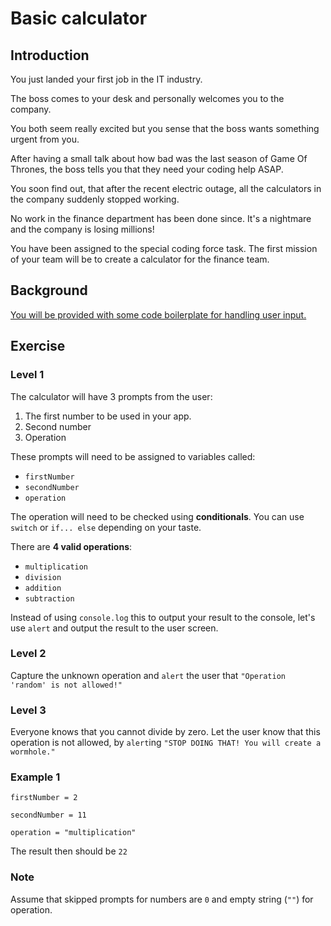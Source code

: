
# Basic calculator

## Introduction

You just landed your first job in the IT industry.

The boss comes to your desk and personally welcomes you to the company.

You both seem really excited but you sense that the boss wants something urgent from you.

After having a small talk about how bad was the last season of Game Of Thrones,
the boss tells you that they need your coding help ASAP.

You soon find out, that after the recent electric outage, all the calculators in the company suddenly stopped working.

No work in the finance department has been done since. It's a nightmare and the company is losing millions!

You have been assigned to the special coding force task.
The first mission of your team will be to create a calculator for the finance team.

## Background

[You will be provided with some code boilerplate for handling user input.](../../boilerplate/basic-calculator/index.html)


## Exercise
### Level 1 
The calculator will have 3 prompts from the user:

1. The first number to be used in your app.
2. Second number
3. Operation

These prompts will need to be assigned to variables called:

- `firstNumber`
- `secondNumber`
- `operation`

The operation will need to be checked using **conditionals**.
You can use `switch` or `if... else` depending on your taste.

There are **4 valid operations**:

- `multiplication`
- `division`
- `addition`
- `subtraction`

Instead of using `console.log` this to output your result to the console, let's use `alert` and output the result to the user screen.

### Level 2

Capture the unknown operation and `alert` the user that `"Operation 'random' is not allowed!"`

### Level 3
Everyone knows that you cannot divide by zero.
Let the user know that this operation is not allowed, by `alert`ing  `"STOP DOING THAT! You will create a wormhole."`

### Example 1

`firstNumber = 2`

`secondNumber = 11`

`operation = "multiplication"`

The result then should be `22`

### Note
Assume that skipped prompts for numbers are `0` and empty string (`""`) for operation.